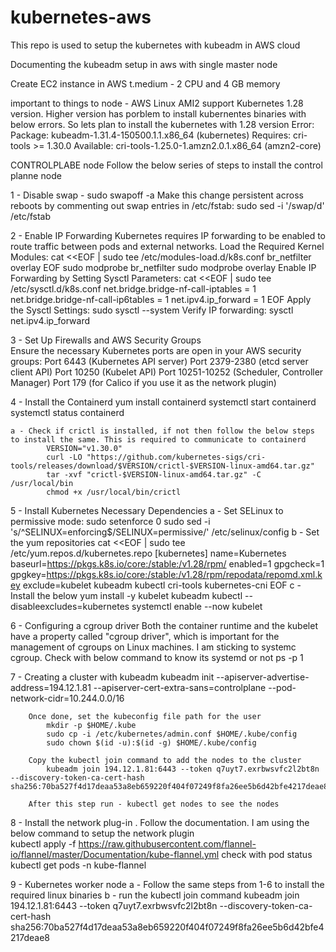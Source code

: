 # kubernetes-aws
This repo is used to setup the kubernetes with kubeadm in AWS cloud

Documenting the kubeadm setup in aws with single master node

Create EC2 instance in AWS t.medium - 2 CPU and 4 GB memory

important to things to node - AWS Linux AMI2 support Kubernetes 1.28 version. Higher version has porblem to install kubernentes binaries with below errors.
So lets plan to install the kubernetes with 1.28 version
    Error: Package: kubeadm-1.31.4-150500.1.1.x86_64 (kubernetes)
           Requires: cri-tools >= 1.30.0
           Available: cri-tools-1.25.0-1.amzn2.0.1.x86_64 (amzn2-core)

CONTROLPLABE node
Follow the below series of steps to install the control planne node

1 - Disable swap - sudo swapoff -a
    Make this change persistent across reboots by commenting out swap entries in /etc/fstab:
    sudo sed -i '/swap/d' /etc/fstab

2 - Enable IP Forwarding
    Kubernetes requires IP forwarding to be enabled to route traffic between pods and external networks.
        Load the Required Kernel Modules:
            cat <<EOF | sudo tee /etc/modules-load.d/k8s.conf
            br_netfilter
            overlay
            EOF
            sudo modprobe br_netfilter
            sudo modprobe overlay
        Enable IP Forwarding by Setting Sysctl Parameters:
            cat <<EOF | sudo tee /etc/sysctl.d/k8s.conf
            net.bridge.bridge-nf-call-iptables = 1
            net.bridge.bridge-nf-call-ip6tables = 1
            net.ipv4.ip_forward = 1
            EOF
        Apply the Sysctl Settings:
            sudo sysctl --system
        Verify IP forwarding:
            sysctl net.ipv4.ip_forward

3 - Set Up Firewalls and AWS Security Groups    
    Ensure the necessary Kubernetes ports are open in your AWS security groups:
        Port 6443 (Kubernetes API server)
        Port 2379-2380 (etcd server client API)
        Port 10250 (Kubelet API)
        Port 10251-10252 (Scheduler, Controller Manager)
        Port 179 (for Calico if you use it as the network plugin)        

4 - Install the Containerd
        yum install containerd
        systemctl start containerd
        systemctl status containerd

    a - Check if crictl is installed, if not then follow the below steps to install the same. This is required to communicate to containerd 
            VERSION="v1.30.0"
            curl -LO "https://github.com/kubernetes-sigs/cri-tools/releases/download/$VERSION/crictl-$VERSION-linux-amd64.tar.gz"
            tar -xvf "crictl-$VERSION-linux-amd64.tar.gz" -C /usr/local/bin
            chmod +x /usr/local/bin/crictl

5 - Install Kubernetes  Necessary Dependencies
        a - Set SELinux to permissive mode:
                sudo setenforce 0
                sudo sed -i 's/^SELINUX=enforcing$/SELINUX=permissive/' /etc/selinux/config
        b - Set the yum repositories
                cat <<EOF | sudo tee /etc/yum.repos.d/kubernetes.repo
                [kubernetes]
                name=Kubernetes
                baseurl=https://pkgs.k8s.io/core:/stable:/v1.28/rpm/
                enabled=1
                gpgcheck=1
                gpgkey=https://pkgs.k8s.io/core:/stable:/v1.28/rpm/repodata/repomd.xml.key
                exclude=kubelet kubeadm kubectl cri-tools kubernetes-cni
                EOF
        c - Install the below
                yum install -y kubelet kubeadm kubectl --disableexcludes=kubernetes
                systemctl enable --now kubelet

6 - Configuring a cgroup driver 
        Both the container runtime and the kubelet have a property called "cgroup driver", which is important for the management of cgroups on Linux machines.
        I am sticking to systemc cgroup. Check with below command to know its systemd or not
             ps -p 1

7 - Creating a cluster with kubeadm
        kubeadm init --apiserver-advertise-address=194.12.1.81 --apiserver-cert-extra-sans=controlplane --pod-network-cidr=10.244.0.0/16

        Once done, set the kubeconfig file path for the user
            mkdir -p $HOME/.kube
            sudo cp -i /etc/kubernetes/admin.conf $HOME/.kube/config
            sudo chown $(id -u):$(id -g) $HOME/.kube/config
        
        Copy the kubectl join command to add the nodes to the cluster
            kubeadm join 194.12.1.81:6443 --token q7uyt7.exrbwsvfc2l2bt8n --discovery-token-ca-cert-hash sha256:70ba527f4d17deaa53a8eb659220f404f07249f8fa26ee5b6d42bfe4217deae8 
        
        After this step run - kubectl get nodes to see the nodes

8 - Install the network plug-in . Follow the documentation. I am using the below command to setup the network plugin    
        kubectl apply -f https://raw.githubusercontent.com/flannel-io/flannel/master/Documentation/kube-flannel.yml
        check with pod status
            kubectl get pods -n kube-flannel

9 - Kubernetes worker node
    a - Follow the same steps from 1-6 to install the required linux binaries
    b - run the kubectl join command 
        kubeadm join 194.12.1.81:6443 --token q7uyt7.exrbwsvfc2l2bt8n --discovery-token-ca-cert-hash sha256:70ba527f4d17deaa53a8eb659220f404f07249f8fa26ee5b6d42bfe4217deae8 



